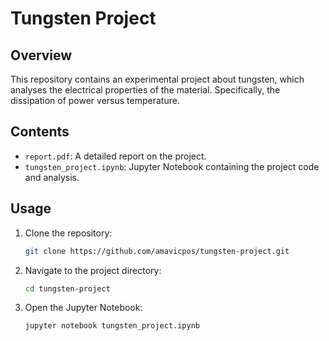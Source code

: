 # Tungsten Project

## Overview
This repository contains an experimental project about tungsten, which analyses the electrical properties of the material. Specifically, the dissipation of power versus temperature.

## Contents
- `report.pdf`: A detailed report on the project.
- `tungsten_project.ipynb`: Jupyter Notebook containing the project code and analysis.

## Usage
1. Clone the repository:
    ```bash
    git clone https://github.com/amavicpos/tungsten-project.git
    ```
2. Navigate to the project directory:
    ```bash
    cd tungsten-project
    ```
3. Open the Jupyter Notebook:
    ```bash
    jupyter notebook tungsten_project.ipynb
    ```
